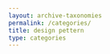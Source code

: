 ```yaml
---
layout: archive-taxonomies
permalink: /categories/
title: design pettern
type: categories
---
```

  